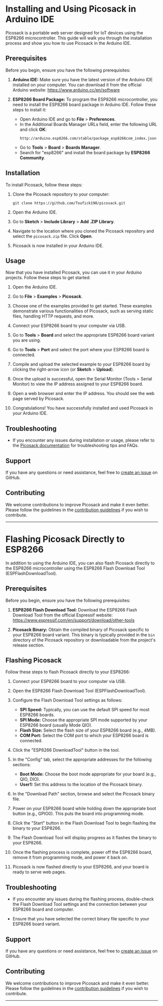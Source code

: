 # Installing and Using Picosack in Arduino IDE

Picosack is a portable web server designed for IoT devices using the ESP8266 microcontroller. This guide will walk you through the installation process and show you how to use Picosack in the Arduino IDE.

## Prerequisites

Before you begin, ensure you have the following prerequisites:

1. **Arduino IDE:** Make sure you have the latest version of the Arduino IDE installed on your computer. You can download it from the official Arduino website: https://www.arduino.cc/en/software

2. **ESP8266 Board Package:** To program the ESP8266 microcontroller, you need to install the ESP8266 board package in Arduino IDE. Follow these steps to install it:

   - Open Arduino IDE and go to **File** > **Preferences**.
   - In the Additional Boards Manager URLs field, enter the following URL and click **OK**:
     ```
     http://arduino.esp8266.com/stable/package_esp8266com_index.json
     ```
   - Go to **Tools** > **Board** > **Boards Manager**.
   - Search for "esp8266" and install the board package by **ESP8266 Community**.

## Installation

To install Picosack, follow these steps:

1. Clone the Picosack repository to your computer:

   ```
   git clone https://github.com/Toufick190/picosack.git
   ```

2. Open the Arduino IDE.

3. Go to **Sketch** > **Include Library** > **Add .ZIP Library**.

4. Navigate to the location where you cloned the Picosack repository and select the `picosack.zip` file. Click **Open**.

5. Picosack is now installed in your Arduino IDE.

## Usage

Now that you have installed Picosack, you can use it in your Arduino projects. Follow these steps to get started:

1. Open the Arduino IDE.

2. Go to **File** > **Examples** > **Picosack**.

3. Choose one of the examples provided to get started. These examples demonstrate various functionalities of Picosack, such as serving static files, handling HTTP requests, and more.

4. Connect your ESP8266 board to your computer via USB.

5. Go to **Tools** > **Board** and select the appropriate ESP8266 board variant you are using.

6. Go to **Tools** > **Port** and select the port where your ESP8266 board is connected.

7. Compile and upload the selected example to your ESP8266 board by clicking the right-arrow icon (or **Sketch** > **Upload**).

8. Once the upload is successful, open the Serial Monitor (Tools > Serial Monitor) to view the IP address assigned to your ESP8266 board.

9. Open a web browser and enter the IP address. You should see the web page served by Picosack.

10. Congratulations! You have successfully installed and used Picosack in your Arduino IDE.

## Troubleshooting

- If you encounter any issues during installation or usage, please refer to the [Picosack documentation](docs/) for troubleshooting tips and FAQs.

## Support

If you have any questions or need assistance, feel free to [create an issue](https://github.com/Toufick190/picosack/issues) on GitHub.

## Contributing

We welcome contributions to improve Picosack and make it even better. Please follow the guidelines in the [contribution guidelines](CONTRIBUTING.md) if you wish to contribute.

---
# Flashing Picosack Directly to ESP8266

In addition to using the Arduino IDE, you can also flash Picosack directly to the ESP8266 microcontroller using the ESP8266 Flash Download Tool (ESPFlashDownloadTool).

## Prerequisites

Before you begin, ensure you have the following prerequisites:

1. **ESP8266 Flash Download Tool:** Download the ESP8266 Flash Download Tool from the official Espressif website: https://www.espressif.com/en/support/download/other-tools

2. **Picosack Binary:** Obtain the compiled binary of Picosack specific to your ESP8266 board variant. This binary is typically provided in the `bin` directory of the Picosack repository or downloadable from the project's release section.

## Flashing Picosack

Follow these steps to flash Picosack directly to your ESP8266:

1. Connect your ESP8266 board to your computer via USB.

2. Open the ESP8266 Flash Download Tool (ESPFlashDownloadTool).

3. Configure the Flash Download Tool settings as follows:

   - **SPI Speed:** Typically, you can use the default SPI speed for most ESP8266 boards.
   - **SPI Mode:** Choose the appropriate SPI mode supported by your ESP8266 board (usually Mode QIO).
   - **Flash Size:** Select the flash size of your ESP8266 board (e.g., 4MB).
   - **COM Port:** Select the COM port to which your ESP8266 board is connected.

4. Click the "ESP8266 DownloadTool" button in the tool.

5. In the "Config" tab, select the appropriate addresses for the following sections:

   - **Boot Mode:** Choose the boot mode appropriate for your board (e.g., QIO, DIO).
   - **User1:** Set this address to the location of the Picosack binary.

6. In the "Download Path" section, browse and select the Picosack binary file.

7. Power on your ESP8266 board while holding down the appropriate boot button (e.g., GPIO0). This puts the board into programming mode.

8. Click the "Start" button in the Flash Download Tool to begin flashing the binary to your ESP8266.

9. The Flash Download Tool will display progress as it flashes the binary to your ESP8266.

10. Once the flashing process is complete, power off the ESP8266 board, remove it from programming mode, and power it back on.

11. Picosack is now flashed directly to your ESP8266, and your board is ready to serve web pages.

## Troubleshooting

- If you encounter any issues during the flashing process, double-check the Flash Download Tool settings and the connection between your ESP8266 board and computer.

- Ensure that you have selected the correct binary file specific to your ESP8266 board variant.

## Support

If you have any questions or need assistance, feel free to [create an issue](https://github.com/Toufick190/picosack/issues) on GitHub.

## Contributing

We welcome contributions to improve Picosack and make it even better. Please follow the guidelines in the [contribution guidelines](CONTRIBUTING.md) if you wish to contribute.

---
